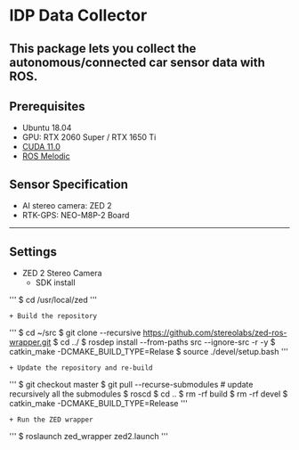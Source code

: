 # IDP Data Collector

This package lets you collect the autonomous/connected car sensor data with ROS.
------------

## Prerequisites

- Ubuntu 18.04
- GPU: RTX 2060 Super / RTX 1650 Ti
- [CUDA 11.0](https://developer.nvidia.com/cuda-downloads)
- [ROS Melodic](http://wiki.ros.org/melodic/Installation/Ubuntu)

## Sensor Specification

- AI stereo camera: ZED 2
- RTK-GPS: NEO-M8P-2 Board

------------


## Settings

- ZED 2 Stereo Camera
    + SDK install

'''
$ cd /usr/local/zed
'''

    + Build the repository

'''
$ cd ~/src
$ git clone --recursive https://github.com/stereolabs/zed-ros-wrapper.git
$ cd ../
$ rosdep install --from-paths src --ignore-src -r -y
$ catkin_make -DCMAKE_BUILD_TYPE=Relase
$ source ./devel/setup.bash
'''

    + Update the repository and re-build

'''
$ git checkout master
$ git pull --recurse-submodules # update recursively all the submodules
$ roscd
$ cd ..
$ rm -rf build
$ rm -rf devel
$ catkin_make -DCMAKE_BUILD_TYPE=Release
'''

    + Run the ZED wrapper

'''
$ roslaunch zed_wrapper zed2.launch
'''
